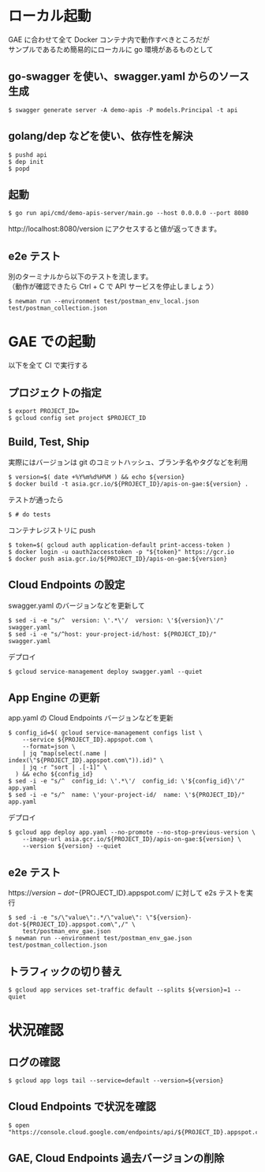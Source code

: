 # ローカル起動

GAE に合わせて全て Docker コンテナ内で動作すべきところだが  
サンプルであるため簡易的にローカルに go 環境があるものとして

## go-swagger を使い、swagger.yaml からのソース生成

```
$ swagger generate server -A demo-apis -P models.Principal -t api
```

## golang/dep などを使い、依存性を解決

```
$ pushd api
$ dep init
$ popd
```

## 起動

```
$ go run api/cmd/demo-apis-server/main.go --host 0.0.0.0 --port 8080
```

http://localhost:8080/version にアクセスすると値が返ってきます。  

## e2e テスト

別のターミナルから以下のテストを流します。  
（動作が確認できたら Ctrl + C で API サービスを停止しましょう）

```
$ newman run --environment test/postman_env_local.json test/postman_collection.json
```

# GAE での起動

以下を全て CI で実行する

## プロジェクトの指定

```
$ export PROJECT_ID=
$ gcloud config set project $PROJECT_ID
```

## Build, Test, Ship

実際にはバージョンは git のコミットハッシュ、ブランチ名やタグなどを利用

```
$ version=$( date +%Y%m%d%H%M ) && echo ${version}
$ docker build -t asia.gcr.io/${PROJECT_ID}/apis-on-gae:${version} .
```

テストが通ったら

```
$ # do tests
```

コンテナレジストリに push

```
$ token=$( gcloud auth application-default print-access-token )
$ docker login -u oauth2accesstoken -p "${token}" https://gcr.io
$ docker push asia.gcr.io/${PROJECT_ID}/apis-on-gae:${version}
```

## Cloud Endpoints の設定

swagger.yaml のバージョンなどを更新して

```
$ sed -i -e "s/^  version: \'.*\'/  version: \'${version}\'/" swagger.yaml
$ sed -i -e "s/^host: your-project-id/host: ${PROJECT_ID}/" swagger.yaml
```

デプロイ

```
$ gcloud service-management deploy swagger.yaml --quiet
```

## App Engine の更新

app.yaml の Cloud Endpoints バージョンなどを更新

```
$ config_id=$( gcloud service-management configs list \
    --service ${PROJECT_ID}.appspot.com \
    --format=json \
    | jq "map(select(.name | index(\"${PROJECT_ID}.appspot.com\")).id)" \
    | jq -r "sort | .[-1]" \
  ) && echo ${config_id}
$ sed -i -e "s/^  config_id: \'.*\'/  config_id: \'${config_id}\'/" app.yaml
$ sed -i -e "s/^  name: \'your-project-id/  name: \'${PROJECT_ID}/" app.yaml
```

デプロイ

```
$ gcloud app deploy app.yaml --no-promote --no-stop-previous-version \
    --image-url asia.gcr.io/${PROJECT_ID}/apis-on-gae:${version} \
    --version ${version} --quiet
```

## e2e テスト

https://${version}-dot-${PROJECT_ID}.appspot.com/ に対して e2s テストを実行

```
$ sed -i -e "s/\"value\":.*/\"value\": \"${version}-dot-${PROJECT_ID}.appspot.com\",/" \
    test/postman_env_gae.json
$ newman run --environment test/postman_env_gae.json test/postman_collection.json
```

## トラフィックの切り替え

```
$ gcloud app services set-traffic default --splits ${version}=1 --quiet
```

# 状況確認

## ログの確認

```
$ gcloud app logs tail --service=default --version=${version}
```

## Cloud Endpoints で状況を確認

```
$ open "https://console.cloud.google.com/endpoints/api/${PROJECT_ID}.appspot.com/overview"
```

## GAE, Cloud Endpoints 過去バージョンの削除
